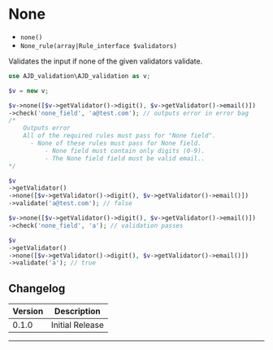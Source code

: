 # None

- `none()`
- `None_rule(array|Rule_interface $validators)`

Validates the input if none of the given validators validate.

```php
use AJD_validation\AJD_validation as v;

$v = new v;

$v->none([$v->getValidator()->digit(), $v->getValidator()->email()])
->check('none_field', 'a@test.com'); // outputs error in error bag
/*
	Outputs error
	All of the required rules must pass for "None field".
	  - None of these rules must pass for None field. 
	      - None field must contain only digits (0-9).
	      - The None field field must be valid email.. 
*/

$v 
->getValidator()
->none([$v->getValidator()->digit(), $v->getValidator()->email()])
->validate('a@test.com'); // false

$v->none([$v->getValidator()->digit(), $v->getValidator()->email()])
->check('none_field', 'a'); // validation passes

$v 
->getValidator()
->none([$v->getValidator()->digit(), $v->getValidator()->email()])
->validate('a'); // true


```

## Changelog

Version | Description
--------|-------------
  0.1.0 | Initial Release

***
